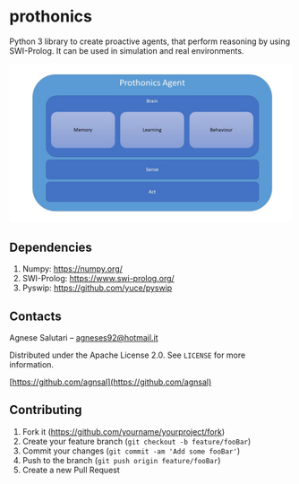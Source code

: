 # prothonics
Python 3 library to create proactive agents, that perform reasoning by using SWI-Prolog. It can be used in simulation and real environments.


![](/img/structure.jpg)


## Dependencies

1. Numpy: https://numpy.org/
2. SWI-Prolog: https://www.swi-prolog.org/
3. Pyswip: https://github.com/yuce/pyswip


## Contacts

Agnese Salutari – agneses92@hotmail.it

Distributed under the Apache License 2.0. See ``LICENSE`` for more information.

[https://github.com/agnsal](https://github.com/agnsal)


## Contributing

1. Fork it (<https://github.com/yourname/yourproject/fork>)
2. Create your feature branch (`git checkout -b feature/fooBar`)
3. Commit your changes (`git commit -am 'Add some fooBar'`)
4. Push to the branch (`git push origin feature/fooBar`)
5. Create a new Pull Request
